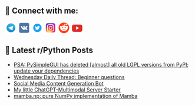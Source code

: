 ## 🔎 Connect with me:
[<img src="https://github.com/bullbesh/bullbesh/blob/main/images/Telegram.png" width="32" height="32" />](https://t.me/bullbesh)
[<img src="https://github.com/bullbesh/bullbesh/blob/main/images/VK.png" width="32" height="32" />](https://vk.com/bullbesh)
[<img src="https://github.com/bullbesh/bullbesh/blob/main/images/Twitter.png" width="32" height="32" />](https://twitter.com/bullbesh1)
[<img src="https://github.com/bullbesh/bullbesh/blob/main/images/Instagram.png" width="32" height="32" />](https://www.instagram.com/bullbesh)
[<img src="https://github.com/bullbesh/bullbesh/blob/main/images/Reddit.png" width="32" height="32" />](https://www.reddit.com/user/bullbesh)
[<img src="https://github.com/bullbesh/bullbesh/blob/main/images/YouTube.png" width="32" height="32" />](https://www.youtube.com/channel/UCtfjRs6uzgq5mfm8S06WTcg)

## 📕 Latest r/Python Posts
<!-- BLOG-POST-LIST:START -->
- [PSA: PySimpleGUI has deleted [almost] all old LGPL versions from PyPI; update your dependencies](https://www.reddit.com/r/Python/comments/1d8d4iv/psa_pysimplegui_has_deleted_almost_all_old_lgpl/)
- [Wednesday Daily Thread: Beginner questions](https://www.reddit.com/r/Python/comments/1d8c6yw/wednesday_daily_thread_beginner_questions/)
- [Social Media Content Generation Bot](https://www.reddit.com/r/Python/comments/1d89b03/social_media_content_generation_bot/)
- [My little ChatGPT-Multimodal Server Starter](https://www.reddit.com/r/Python/comments/1d8754q/my_little_chatgptmultimodal_server_starter/)
- [mamba.np: pure NumPy implementation of Mamba](https://www.reddit.com/r/Python/comments/1d843tj/mambanp_pure_numpy_implementation_of_mamba/)
<!-- BLOG-POST-LIST:END -->
